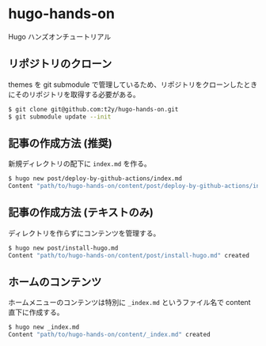# hugo-hands-on

Hugo ハンズオンチュートリアル

## リポジトリのクローン

themes を git submodule で管理しているため、リポジトリをクローンしたときにそのリポジトリを取得する必要がある。

```bash
$ git clone git@github.com:t2y/hugo-hands-on.git
$ git submodule update --init
```

## 記事の作成方法 (推奨)

新規ディレクトリの配下に `index.md` を作る。

```bash
$ hugo new post/deploy-by-github-actions/index.md
Content "path/to/hugo-hands-on/content/post/deploy-by-github-actions/index.md" created
```

## 記事の作成方法 (テキストのみ)

ディレクトリを作らずにコンテンツを管理する。

```bash
$ hugo new post/install-hugo.md
Content "path/to/hugo-hands-on/content/post/install-hugo.md" created
```

## ホームのコンテンツ

ホームメニューのコンテンツは特別に `_index.md` というファイル名で content 直下に作成する。

```bash
$ hugo new _index.md
Content "path/to/hugo-hands-on/content/_index.md" created
```
